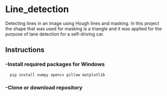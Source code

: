 # Line_detection
Detecting lines in an image using Hough lines and masking.  In this project the shape that was used for masking is a triangle and it was applied for the purpose of lane detection for a self-driving car.
## Instructions
### -Install required packages for Windows
    
      pip install numpy opencv pillow matplotlib
    
### -Clone or download repository
